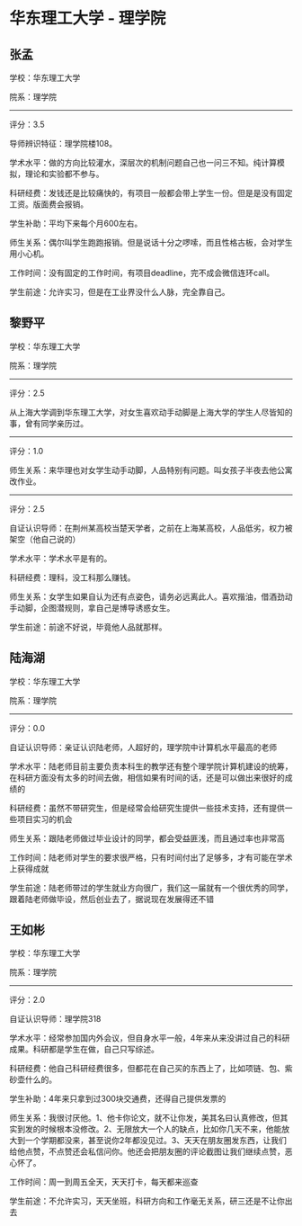 # 华东理工大学 - 理学院

## 张孟

学校：华东理工大学

院系：理学院

* * *

评分：3.5

导师辨识特征：理学院楼108。

学术水平：做的方向比较灌水，深层次的机制问题自己也一问三不知。纯计算模拟，理论和实验都不参与。

科研经费：发钱还是比较痛快的，有项目一般都会带上学生一份。但是是没有固定工资。版面费会报销。

学生补助：平均下来每个月600左右。

师生关系：偶尔叫学生跑跑报销。但是说话十分之啰嗦，而且性格古板，会对学生用小心机。

工作时间：没有固定的工作时间，有项目deadline，完不成会微信连环call。

学生前途：允许实习，但是在工业界没什么人脉，完全靠自己。

## 黎野平

学校：华东理工大学

院系：理学院

* * *

评分：2.5

从上海大学调到华东理工大学，对女生喜欢动手动脚是上海大学的学生人尽皆知的事，曾有同学亲历过。

* * *

评分：1.0

师生关系：来华理也对女学生动手动脚，人品特别有问题。叫女孩子半夜去他公寓改作业。

* * *

评分：2.5

自证认识导师：在荆州某高校当楚天学者，之前在上海某高校，人品低劣，权力被架空（他自己说的）

学术水平：学术水平是有的。

科研经费：理科，没工科那么赚钱。

师生关系：女学生如果自认为还有点姿色，请务必远离此人。喜欢揩油，借酒劲动手动脚，企图潜规则，拿自己是博导诱惑女生。

学生前途：前途不好说，毕竟他人品就那样。

## 陆海湖

学校：华东理工大学

院系：理学院

* * *

评分：0.0

自证认识导师：亲证认识陆老师，人超好的，理学院中计算机水平最高的老师

学术水平：陆老师目前主要负责本科生的教学还有整个理学院计算机建设的统筹，在科研方面没有太多的时间去做，相信如果有时间的话，还是可以做出来很好的成绩的

科研经费：虽然不带研究生，但是经常会给研究生提供一些技术支持，还有提供一些项目实习的机会

师生关系：跟陆老师做过毕业设计的同学，都会受益匪浅，而且通过率也非常高

工作时间：陆老师对学生的要求很严格，只有时间付出了足够多，才有可能在学术上获得成就

学生前途：陆老师带过的学生就业方向很广，我们这一届就有一个很优秀的同学，跟着陆老师做毕设，然后创业去了，据说现在发展得还不错

## 王如彬

学校：华东理工大学

院系：理学院

* * *

评分：2.0

自证认识导师：理学院318

学术水平：经常参加国内外会议，但自身水平一般，4年来从来没讲过自己的科研成果。科研都是学生在做，自己只写综述。

科研经费：他自己科研经费很多，但都花在自己买的东西上了，比如项链、包、紫砂壶什么的。

学生补助：4年来只拿到过300块交通费，还得自己提供发票的

师生关系：我很讨厌他。1、他卡你论文，就不让你发，美其名曰认真修改，但其实到发的时候根本没修改。2、无限放大一个人的缺点，比如你几天不来，他能放大到一个学期都没来，甚至说你2年都没见过。3、天天在朋友圈发东西，让我们给他点赞，不点赞还会私信问你。他还会把朋友圈的评论截图让我们继续点赞，恶心怀了。

工作时间：周一到周五全天，天天打卡，每天都来巡查

学生前途：不允许实习，天天坐班，科研方向和工作毫无关系，研三还是不让你出去
